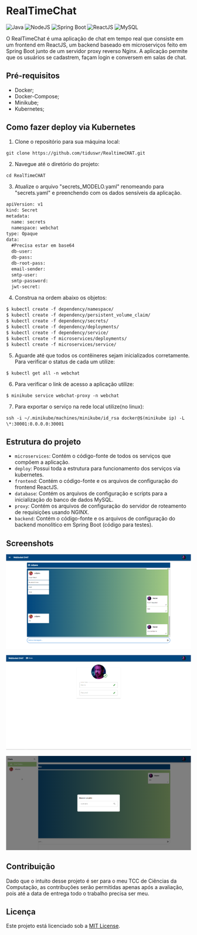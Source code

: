 # RealTimeChat

![Java](https://img.shields.io/badge/Java-v17.0-blue)
![NodeJS](https://img.shields.io/badge/NodeJS-v18.0-blue)
![Spring Boot](https://img.shields.io/badge/Spring%20Boot-v3.1.0-blue)
![ReactJS](https://img.shields.io/badge/ReactJS-v18.2-blue)
![MySQL](https://img.shields.io/badge/MySQL-v8.0.29-blue)

O RealTimeChat é uma aplicação de chat em tempo real que consiste em um frontend em ReactJS, um backend baseado em microserviços feito em Spring Boot junto de um servidor proxy reverso Nginx. A aplicação permite que os usuários se cadastrem, façam login e conversem em salas de chat.

## Pré-requisitos

- Docker;
- Docker-Compose;
- Minikube;
- Kubernetes;

## Como fazer deploy via Kubernetes

1. Clone o repositório para sua máquina local:

```
git clone https://github.com/tiduswr/RealtimeCHAT.git
```

2. Navegue até o diretório do projeto:

```
cd RealTimeCHAT
```

3. Atualize o arquivo "secrets_MODELO.yaml" renomeando para "secrets.yaml" e preenchendo com os dados sensíveis da aplicação.

````
apiVersion: v1
kind: Secret
metadata:
  name: secrets
  namespace: webchat
type: Opaque
data:
  #Precisa estar em base64
  db-user: 
  db-pass: 
  db-root-pass: 
  email-sender:
  smtp-user:
  smtp-password:
  jwt-secret: 
````

4. Construa na ordem abaixo os objetos:

```
$ kubectl create -f dependency/namespace/
$ kubectl create -f dependency/persistent_volume_claim/
$ kubectl create -f dependency/secrets/
$ kubectl create -f dependency/deployments/
$ kubectl create -f dependency/service/
$ kubectl create -f microservices/deployments/
$ kubectl create -f microservices/service/
```

5. Aguarde até que todos os contêineres sejam inicializados corretamente. Para verificar o status de cada um utilize:

```
$ kubectl get all -n webchat
```

6. Para verificar o link de acesso a aplicação utilize:

```
$ minikube service webchat-proxy -n webchat
```

7. Para exportar o serviço na rede local utilize(no linux):

```
ssh -i ~/.minikube/machines/minikube/id_rsa docker@$(minikube ip) -L \*:30001:0.0.0.0:30001
```

## Estrutura do projeto

- `microservices`: Contém o código-fonte de todos os serviços que compõem a aplicação.
- `deploy`: Possui toda a estrutura para funcionamento dos serviços via kubernetes.
- `frontend`: Contém o código-fonte e os arquivos de configuração do frontend ReactJS.
- `database`: Contém os arquivos de configuração e scripts para a inicialização do banco de dados MySQL.
- `proxy`: Contém os arquivos de configuração do servidor de roteamento de requisições usando NGINX.
- `backend`: Contém o código-fonte e os arquivos de configuração do backend monolitico em Spring Boot (código para testes).

## Screenshots

![Sala de Bate Papo](readme_screenshots/conversas.png)

![Sala de Bate Papo](readme_screenshots/perfil.png)

![Sala de Bate Papo](readme_screenshots/busca.png)

## Contribuição

Dado que o intuito desse projeto é ser para o meu TCC de Ciências da Computação, as contribuções serão permitidas apenas após a avaliação, pois até a data de entrega todo o trabalho precisa ser meu.

## Licença

Este projeto está licenciado sob a [MIT License](LICENSE).